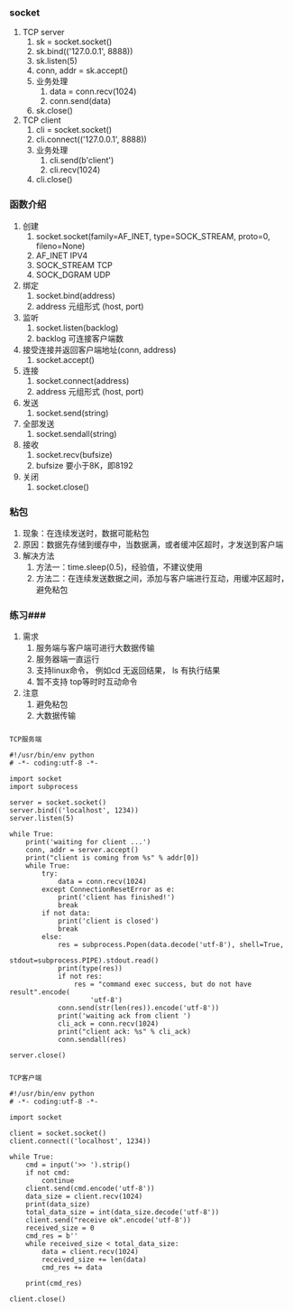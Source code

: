 ### socket ###
1. TCP server
	1. sk = socket.socket()
	2. sk.bind(('127.0.0.1', 8888))
	3. sk.listen(5)
	4. conn, addr = sk.accept()
	5. 业务处理
		1. data = conn.recv(1024)
		2. conn.send(data)
	6. sk.close()
2. TCP client
	1. cli = socket.socket()
	2. cli.connect(('127.0.0.1', 8888))
	3. 业务处理
		1. cli.send(b'client')
		2. cli.recv(1024)
	5. cli.close()

### 函数介绍 ###
1. 创建 
	1. socket.socket(family=AF_INET, type=SOCK_STREAM, proto=0, fileno=None)
	2. AF_INET 		IPV4
	3. SOCK_STREAM  TCP
	4. SOCK_DGRAM	UDP
2. 绑定 
	1. socket.bind(address)
	2. address 元组形式 (host, port)
3. 监听 
	1. socket.listen(backlog)
	1. backlog 可连接客户端数
4. 接受连接并返回客户端地址(conn, address)
	1. socket.accept()
5. 连接
	1. socket.connect(address)
	2. address 元组形式 (host, port)
6. 发送
	1. socket.send(string)
7. 全部发送
	1. socket.sendall(string)
8. 接收
	1. socket.recv(bufsize)
	2. bufsize 要小于8K，即8192
9. 关闭
	1. socket.close()

### 粘包 ###
1. 现象：在连续发送时，数据可能粘包
2. 原因：数据先存储到缓存中，当数据满，或者缓冲区超时，才发送到客户端
3. 解决方法
	1. 方法一：time.sleep(0.5)，经验值，不建议使用
	2. 方法二：在连续发送数据之间，添加与客户端进行互动，用缓冲区超时，避免粘包

### 练习###
1. 需求
	1. 服务端与客户端可进行大数据传输
	2. 服务器端一直运行
	3. 支持linux命令， 例如cd 无返回结果， ls 有执行结果
	4. 暂不支持 top等时时互动命令
2. 注意
	1. 避免粘包
	2. 大数据传输

###  ###
	TCP服务端

	#!/usr/bin/env python
	# -*- coding:utf-8 -*-
	
	import socket
	import subprocess
	
	server = socket.socket()
	server.bind(('localhost', 1234))
	server.listen(5)
	
	while True:
	    print('waiting for client ...')
	    conn, addr = server.accept()
	    print("client is coming from %s" % addr[0])
	    while True:
	        try:
	            data = conn.recv(1024)
	        except ConnectionResetError as e:
	            print('client has finished!')
	            break
	        if not data:
	            print('client is closed')
	            break
	        else:
	            res = subprocess.Popen(data.decode('utf-8'), shell=True,
	                                   stdout=subprocess.PIPE).stdout.read()
	            print(type(res))
	            if not res:
	                res = "command exec success, but do not have result".encode(
	                    'utf-8')
	            conn.send(str(len(res)).encode('utf-8'))
	            print('waiting ack from client ')
	            cli_ack = conn.recv(1024)
	            print("client ack: %s" % cli_ack)
	            conn.sendall(res)
	
	server.close()

###  ###
	TCP客户端

	#!/usr/bin/env python
	# -*- coding:utf-8 -*-
	
	import socket
	
	client = socket.socket()
	client.connect(('localhost', 1234))
	
	while True:
	    cmd = input('>> ').strip()
	    if not cmd:
	        continue
	    client.send(cmd.encode('utf-8'))
	    data_size = client.recv(1024)
	    print(data_size)
	    total_data_size = int(data_size.decode('utf-8'))
	    client.send("receive ok".encode('utf-8'))
	    received_size = 0
	    cmd_res = b''
	    while received_size < total_data_size:
	        data = client.recv(1024)
	        received_size += len(data)
	        cmd_res += data
	
	    print(cmd_res)
	
	client.close()
